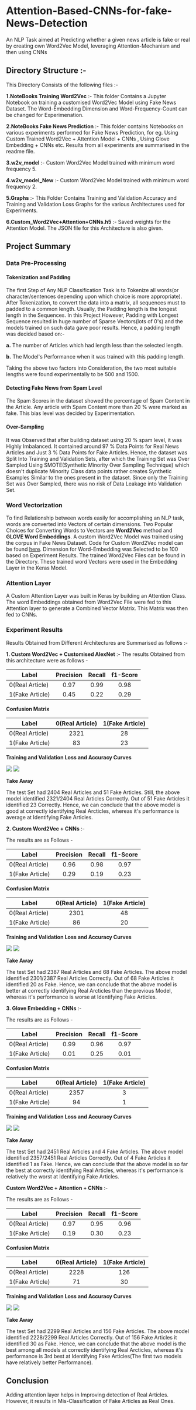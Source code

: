 # Attention-Based-CNNs-for-fake-News-Detection
An NLP Task aimed at Predicting whether a given news article is fake or real by creating own Word2Vec Model, leveraging Attention-Mechanism and then using CNNs

## Directory Structure :-

This Directory Consists of the following files :-

**1.NoteBooks Training Word2Vec** :- This folder Contains a Jupyter Notebook on training a customised Word2Vec Model using Fake News Dataset. The Word-Embedding Dimension and Word-Frequency-Count can be changed for Experimenation.

**2.NoteBooks Fake News Prediction** :- This folder contains Notebooks on various experiments performed for Fake News Prediction, for eg. Using Custom Trained Word2Vec + Attention Model + CNNs , Using Glove Embedding + CNNs etc. Results from all experiments are summarised in the readme file.

**3.w2v_model** :- Custom Word2Vec Model trained with minimum word frequency 5.

**4.w2v_model_New** :- Custom Word2Vec Model trained with minimum word frequency 2.

**5.Graphs** :- This Folder Contains Training and Validation Accuracy and Training and Validation Loss Graphs for the various Architectures used for Experiments.

**6.Custom_Word2Vec+Attention+CNNs.h5** :- Saved weights for the Attention Model. The JSON file for this Architecture is also given.

## Project Summary

### Data Pre-Processing

#### Tokenization and Padding

The first Step of Any NLP Classification Task is to Tokenize all words(or character/sentences depending upon which choice is more appropriate). After Tokenization, to convert the data into a matrix, all sequences must to padded to a common length. Usually, the Padding length is the longest length in the Sequences. In this Project However, Padding with Longest Sequence resulted in huge number of Sparse Vectors(lots of 0's) and the models trained on such data gave poor results. Hence, a padding length was decided based on:-

**a.** The number of Articles which had length less than the selected length.

**b.** The Model's Performance when it was trained with this padding length.

Taking the above two factors into Consideration, the two most suitable lengths were found experimentally to be 500 and 1500.

#### Detecting Fake News from Spam Level

The Spam Scores in the dataset showed the percentage of Spam Content in the Article. Any article with Spam Content more than 20 % were marked as fake. This bias level was decided by Experimentation.

#### Over-Sampling

It was Observed that after building dataset using 20 % spam level, it was Highly Imbalanced. It contained around 97 % Data Points for Real News Articles  and Just 3 % Data Points for Fake Articles. Hence, the dataset was Split Into Training and Validation Sets, after which the Training Set was Over Sampled Using SMOTE(Synthetic Minority Over Sampling Technique) which doesn't duplicate Minority Class data points rather creates Synthetic Examples Similar to the ones present in the dataset. Since only the Training Set was Over Sampled, there was no risk of Data Leakage into Validation Set.

### Word Vectorization

To find Relationship between words easily for accomplishing an NLP task, words are converted into Vectors of certain dimensions. Two Popular Choices for Converting Words to Vectors are **Word2Vec** method and **GLOVE Word Embeddings**. A custom Word2Vec Model was trained using the corpus in Fake News Dataset. Code for Custom Word2Vec model can be found [here](https://github.com/omkaranustoop/Self-Multi-Head-Attention-Based-CNNs-for-fake-News-Detection/tree/master/NoteBooks%20Training%20Word2Vec). Dimension for Word-Embedding was Selected to be 100 based on Experiment Results. The trained Word2Vec Files can be found in the Directory. These trained word Vectors were used in the Embedding Layer in the Keras Model.

### Attention Layer

A Custom Attention Layer was built in Keras by building an Attention Class. The word Embeddings obtained from Word2Vec File were fed to this Attention layer to generate a Combined Vector Matrix. This Matrix was then fed to CNNs.

### Experiment Results

Results Obtained from Different Architectures are Summarised as follows :-

**1. Custom Word2Vec + Customised AlexNet** :- The results Obtained from this architecture were as follows -

| Label                 | Precision         | Recall            | f1-Score          |
| -------------         |:-----------------:|:-----------------:|:-----------------:|
| 0(Real Article)       | 0.97              | 0.99              | 0.98              |
| 1(Fake Article)       | 0.45              | 0.22              | 0.29              |

**Confusion Matrix**

| Label                 | 0(Real Article)   | 1(Fake Article)  |
| -------------         |:-----------------:|:-----------------:
| 0(Real Article)       | 2321              | 28               |
| 1(Fake Article)       | 83                | 23               |

**Training and Validation Loss and Accuracy Curves**

![](Graphs/Custom%20Word2Vec%20%2B%20Customised%20AlexNet/Accuracy.PNG)
![](Graphs/Custom%20Word2Vec%20%2B%20Customised%20AlexNet/Loss.PNG)

**Take Away**

The test Set had 2404 Real Articles and 51 Fake Articles. Still, the above model identified 2321/2404 Real Articles Correctly. Out of 51 Fake Articles it identified 23 Correctly. Hence, we can conclude that the above model is good at correctly identifying Real Arcticles, whereas it's performance is average at Identifying Fake Articles.

**2. Custom Word2Vec + CNNs** :-

The results are as Follows -


| Label                 | Precision         | Recall            | f1-Score          |
| -------------         |:-----------------:|:-----------------:|:-----------------:|
| 0(Real Article)       | 0.96              | 0.98              | 0.97              |
| 1(Fake Article)       | 0.29              | 0.19              | 0.23              |

**Confusion Matrix**

| Label                 | 0(Real Article)   | 1(Fake Article)  |
| -------------         |:-----------------:|:-----------------:
| 0(Real Article)       | 2301              | 48               |
| 1(Fake Article)       | 86                | 20               |

**Training and Validation Loss and Accuracy Curves**

![](Graphs/Custom%20Word2Vec%20%2B%20CNNs/Accuracy.PNG)
![](Graphs/Custom%20Word2Vec%20%2B%20CNNs/Loss.PNG)

**Take Away**

The test Set had 2387 Real Articles and 68 Fake Articles. The above model identified 2301/2387 Real Articles Correctly. Out of 68 Fake Articles it identified 20 as Fake. Hence, we can conclude that the above model is better at correctly identifying Real Arcticles than the previous Model, whereas it's performance is worse at Identifying Fake Articles.


**3. Glove Embedding + CNNs** :-

The results are as Follows -


| Label                 | Precision         | Recall            | f1-Score          |
| -------------         |:-----------------:|:-----------------:|:-----------------:|
| 0(Real Article)       | 0.99              | 0.96              | 0.97              |
| 1(Fake Article)       | 0.01              | 0.25              | 0.01              |

**Confusion Matrix**

| Label                 | 0(Real Article)   | 1(Fake Article)  |
| -------------         |:-----------------:|:-----------------:
| 0(Real Article)       | 2357              | 3                |
| 1(Fake Article)       | 94                | 1                |

**Training and Validation Loss and Accuracy Curves**

![](Graphs/Glove%20%2B%20CNNs/Accuracy.PNG)
![](Graphs/Glove%20%2B%20CNNs/Loss.PNG)

**Take Away**

The test Set had 2451 Real Articles and 4 Fake Articles. The above model identified 2357/2451 Real Articles Correctly. Out of 4 Fake Articles it identified 1 as Fake. Hence, we can conclude that the above model is so far the best at correctly identifying Real Articles, whereas it's performance is relatively the worst at Identifying Fake Articles.

**Custom Word2Vec + Attention + CNNs** :-

The results are as Follows -


| Label                 | Precision         | Recall            | f1-Score          |
| -------------         |:-----------------:|:-----------------:|:-----------------:|
| 0(Real Article)       | 0.97              | 0.95              | 0.96              |
| 1(Fake Article)       | 0.19              | 0.30              | 0.23              |

**Confusion Matrix**

| Label                 | 0(Real Article)   | 1(Fake Article)  |
| -------------         |:-----------------:|:-----------------:
| 0(Real Article)       | 2228              | 126              |
| 1(Fake Article)       | 71                | 30               |

**Training and Validation Loss and Accuracy Curves**

![](Graphs/Custom%20Word2Vec%20%2B%20Customised%20AlexNet/Accuracy.PNG)
![](Graphs/Custom%20Word2Vec%20%2B%20Customised%20AlexNet/Loss.PNG)

**Take Away**

The test Set had 2299 Real Articles and 156 Fake Articles. The above model identified 2228/2299 Real Articles Correctly. Out of 156 Fake Articles it identified 30 as Fake. Hence, we can conclude that the above model is the best among all models at correctly identifying Real Arcticles, whereas it's performance is 3rd best at Identifying Fake Articles(The first two models have relatively better Performance).

## Conclusion

Adding attention layer helps in Improving detection of Real Articles. However, it results in Mis-Classification of Fake Articles as Real Ones.


